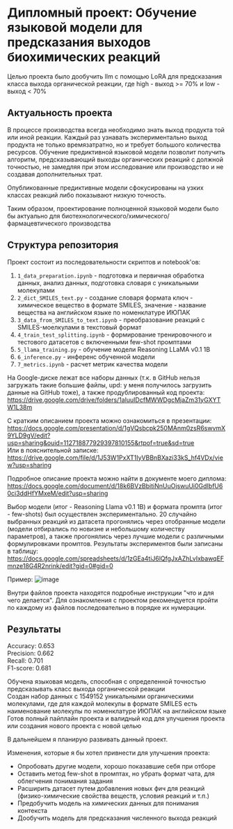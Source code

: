 # Дипломный проект: Обучение языковой модели для предсказания выходов биохимических реакций

Целью проекта было дообучить llm с помощью LoRA для предсказания класса выхода органической реакции, где high - выход >= 70% и low - выход < 70%

## Актуальность проекта

В процессе производства всегда необходимо знать выход продукта той или иной реакции. Каждый раз узнавать экспериментально выход продукта не только времязатратно, но и требует большого количества ресурсов. Обучение предиктивной языковой модели позволит получить алгоритм, предсказывающий выходы органических реакций с должной точностью, не замедляя при этом исследование или производство и не создавая дополнительных трат.  

Опубликованные предиктивные модели сфокусированы на узких классах реакций либо показывают низкую точность.  

Таким образом, проектирование полноценной языковой модели было бы актуально для биотехнологического/химического/фармацевтического производства

## Структура репозитория

Проект состоит из последовательности скриптов и notebook'ов:

1. `1_data_preparation.ipynb` - подготовка и первичная обработка данных, анализ данных, подготовка словаря с уникальными молекулами
2. `2_dict_SMILES_text.py` - создание словаря формата ключ - химическое вещество в формате SMILES, значение - название вещества на английском языке по номенклатуре ИЮПАК
3. `3_data_from_SMILES_to_text.ipynb` - преобразование реакций с SMILES-моелкулами в текстовый формат
4. `4_train_test_splitting.ipynb` - формирование тренировочного и тестового датасетов с включенными few-shot промптами
5. `5_llama_training.py` - обучение модели Reasoning LLaMA v0.1 1B
6. `6_inference.py` - инференс обученной модели
7. `7_metrics.ipynb` - расчет метрик качества модели

На Google-диске лежат все наборы данных (т.к. в GitHub нельзя загружать такие большие файлы, upd: у меня получилось загрузить данные на GitHub тоже), а также продублированный код проекта: https://drive.google.com/drive/folders/1aluuIDcfMWWDgcMjaZm31yGXYTW1L38m  

С кратким описанием проекта можно ознакомиться в презентации: https://docs.google.com/presentation/d/1gVQsbcpk250MAnm0zsR6swvmX9YLD9gV/edit?usp=sharing&ouid=112718877929397810155&rtpof=true&sd=true  
Или в пояснительной записке: https://drive.google.com/file/d/1J53W1PxXT1IyVBBnBXazi33kS_hf4VDx/view?usp=sharing

Подробное описание проекта можно найти в документе моего диплома: https://docs.google.com/document/d/18k6BVzBbitiNnUuOjswuUi0GdIbfU60ci3ddHfYMxeM/edit?usp=sharing

Выбор модели (итог - Reasoning Llama v0.1 1B) и формата промпта (итог - few-shots) был осуществлен экспериментально. 20 случайно выбранных реакций из датасета прогонялись через отобранные модели (модели отбирались по новизне и небольшому количеству параметров), а также прогонялись через лучшие модели с различными формулировками промптов. Результаты экспериментов были записаны в таблицу: https://docs.google.com/spreadsheets/d/1zGEa4tiJ6lQfgJxAZhLvIxbawqEFmnze18G4R2nrink/edit?gid=0#gid=0 

Пример:
![image](https://github.com/user-attachments/assets/73ed615b-3a3e-499f-b3f7-510f5f7ea707)

Внутри файлов проекта находятся подробные инструкции "что и для чего делается". Для ознакомления с проектом рекомендуется пройти по каждому из файлов последовательно в порядке их нумерации.

## Результаты  

Accuracy: 0.653  
Precision: 0.662  
Recall: 0.701  
F1-score: 0.681  

Обучена языковая модель, способная с определенной точностью предсказывать класс выхода органической реакции  
Создан набор данных с 1549152 уникальными органическими молекулами, где для каждой молекулы в формате SMILES есть наименование молекулы по номенклатуре ИЮПАК на английском языке  
Готов полный пайплайн проекта и валидный код для улучшения проекта или создания нового проекта с новой целью  

В дальнейшем я планирую развивать данный проект.

Изменения, которые я бы хотел привнести для улучшения проекта:
- Опробовать другие модели, хорошо показавшие себя при отборе
- Оставить метод few-shot в промптах, но убрать формат чата, для облегчения понимания задания
- Расширить датасет путем добавления новых фич для реакций (физико-химические свойства веществ, условия реакций и т.п.)
- Предобучить модель на химических данных для понимания контекста
- Дообучить модель для предсказания численного выхода реакций
